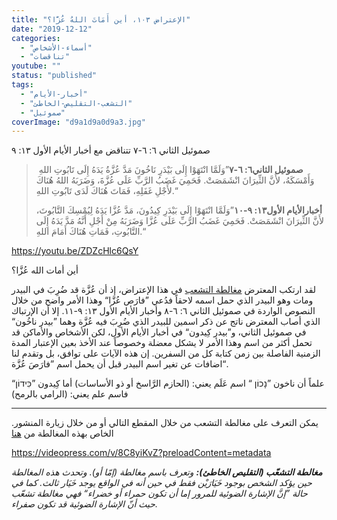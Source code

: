```yaml
---
title: "الإعتراض ١٠٣، أين أَمَاتَ اللهُ عُزَّا؟"
date: "2019-12-12"
categories: 
  - "أسماء-الأشخاص"
  - "تناقضات"
youtube: ""
status: "published"
tags: 
  - "أخبار-الأيام"
  - "التشعب-التقليص-الخاطئ"
  - "صموئيل"
coverImage: "d9a1d9a0d9a3.jpg"
---
```


صموئيل الثاني ٦: ٦-٧ تتناقض مع أخبار الأيام الأول ١٣: ٩

>  **صموئيل الثاني٦: ٦-٧**”وَلَمَّا انْتَهَوْا إِلَى بَيْدَرِ نَاخُونَ مَدَّ عُزَّةُ يَدَهُ إِلَى تَابُوتِ اللهِ وَأَمْسَكَهُ، لأَنَّ الثِّيرَانَ انْشَمَصَتْ. فَحَمِيَ غَضَبُ الرَّبِّ عَلَى عُزَّةَ، وَضَرَبَهُ اللهُ هُنَاكَ لأَجْلِ غَفَلِهِ، فَمَاتَ هُنَاكَ لَدَى تَابُوتِ اللهِ.“
> 
> **أخبارالأيام الأول١٣: ٩-١٠**”وَلَمَّا انْتَهَوْا إِلَى بَيْدَرِ كِيدُونَ، مَدَّ عُزَّا يَدَهُ لِيُمْسِكَ التَّابُوتَ، لأَنَّ الثِّيرَانَ انْشَمَصَتْ. فَحَمِيَ غَضَبُ الرَّبِّ عَلَى عُزَّا وَضَرَبَهُ مِنْ أَجْلِ أَنَّهُ مَدَّ يَدَهُ إِلَى التَّابُوتِ، فَمَاتِ هُنَاكَ أَمَامَ اللهِ.“

https://youtu.be/ZDZcHlc6QsY

أين أمات الله عُزَّا؟

لقد ارتكب المعترض [مغالطة التشعب](https://reasonofhope.com/2019/07/25/bifurcation/) في هذا الإعتراض، إذ أن عُزَّة قد ضُرِبَ في البيدر ومات وهو البيدر الذي حمل اسمه لاحقاً فدُعي ”فارَص عُزَّا“ وهذا الأمر واضح من خلال النصوص الواردة في صموئيل الثاني ٦: ٦-٨ وأخبار الأيام الأول ١٣: ٩-١١. إلا أن الإرتباك الذي أصاب المعترض ناتج عن ذكر اسمين للبيدر الذي ضُرِبَ فيه عُزَّة وهما ”بيدر ناخُون“ في صموئيل الثاني، و”بيدر كِيدون“ في أخبار الأيام الأول، لكن الأشخاص والأماكن قد تحمل أكثر من اسم وهذا الأمر لا يشكل معضلة وخصوصاً عند الأخذ بعين الإعتبار المدة الزمنية الفاصلة بين زمن كتابة كل من السفرين. إن هذه الآيات على توافق، بل وتقدم لنا اضافات عن تغير اسم البيدر قبل أن يحمل اسم ”فارَصَ عُزَّة“.

علماً أن ناخون ”נָכוֹן “ اسم عَلَم يعني: (الحازم الرَّاسخ أو ذو الأساسات) أما كِيدون ”כִּידוֹן“ فاسم علم يعني: (الرامي بالرمح)

* * *

.يمكن التعرف على مغالطة التشعب من خلال المقطع التالي أو من خلال زيارة المنشور الخاص بهذه المغالطة من [هنا](https://reasonofhope.com/2019/07/25/bifurcation/)

https://videopress.com/v/8C8yiKvZ?preloadContent=metadata

_**مغالطة التشعّب (التقليص الخاطئ):** وتعرف باسم مغالطة (إمّا أو). وتحدث هذه المغالطة حين يؤكد الشخص بوجود خَيَارَيْن فقط في حين أنه في الواقع يوجد خَيَار ثالث. كما في حالة ”إنَّ الإشارة الضوئية للمرور إما أن تكون حمراء أو خضراء“ فهي مغالطة تشعّب حيث أنّ الإشارة الضوئية قد تكون صفراء._
